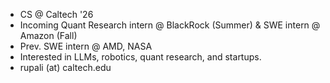 - CS @ Caltech '26
- Incoming Quant Research intern @ BlackRock (Summer) & SWE intern @ Amazon (Fall)
- Prev. SWE intern @ AMD, NASA
- Interested in LLMs, robotics, quant research, and startups.
- rupali (at) caltech.edu
